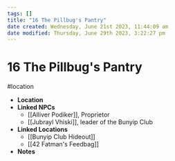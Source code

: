 ```yaml
---
tags: []
title: "16 The Pillbug's Pantry"
date created: Wednesday, June 21st 2023, 11:44:09 am
date modified: Thursday, June 29th 2023, 3:22:27 pm
---
```


# 16 The Pillbug's Pantry

#location

- **Location**
- **Linked NPCs**
	- [[Alliver Podiker]], Proprietor
	- [[Jubrayl Vhiski]], leader of the Bunyip Club
- **Linked Locations**
	- [[Bunyip Club Hideout]]
	- [[42 Fatman's Feedbag]]
- **Notes**
